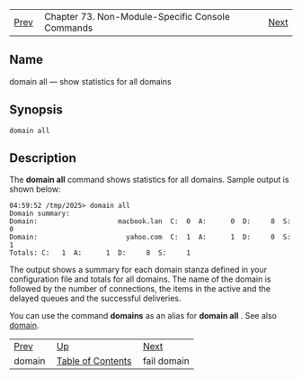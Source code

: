 |     |     |     |
| --- | --- | --- |
| [Prev](console_commands.domain)  | Chapter 73. Non-Module-Specific Console Commands |  [Next](console_commands.fail_domain) |

<a name="console_commands.domain_all"></a>
## Name

domain all — show statistics for all domains

## Synopsis

`domain all`

<a name="idp14072816"></a>
## Description

The **domain all**     command shows statistics for all domains. Sample output is shown below:

```
04:59:52 /tmp/2025> domain all
Domain summary:
Domain:                    macbook.lan  C:  0  A:      0  D:     8  S:     0
Domain:                      yahoo.com  C:  1  A:      1  D:     0  S:     1
Totals: C:   1  A:      1  D:     8  S:     1
```

The output shows a summary for each domain stanza defined in your configuration file and totals for all domains. The name of the domain is followed by the number of connections, the items in the active and the delayed queues and the successful deliveries.

You can use the command **domains** as an alias for **domain all** . See also [domain](console_commands.domain "domain").

|     |     |     |
| --- | --- | --- |
| [Prev](console_commands.domain)  | [Up](console.cmds.ref) |  [Next](console_commands.fail_domain) |
| domain  | [Table of Contents](index) |  fail domain |

